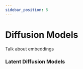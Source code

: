 ```yaml
---
sidebar_position: 5
---
```


# Diffusion Models

Talk about embeddings

### Latent Diffusion Models
